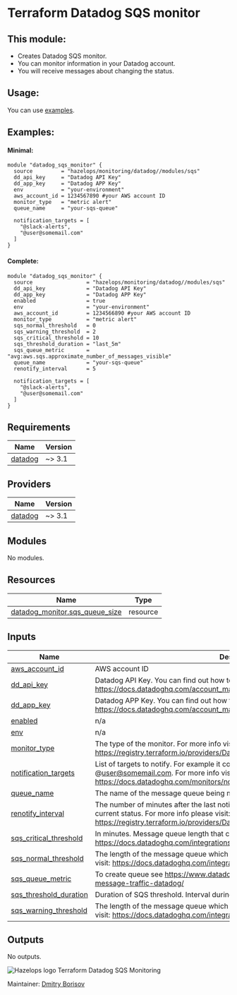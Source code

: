 # Terraform Datadog SQS monitor

## This module:
- Creates Datadog SQS monitor.
- You can monitor information in your Datadog account.
- You will receive messages about changing the status.


## Usage:

You can use [examples](./../../examples/sqs).

## Examples:

#### Minimal:
```hcl
module "datadog_sqs_monitor" {
  source         = "hazelops/monitoring/datadog//modules/sqs"
  dd_api_key     = "Datadog API Key"
  dd_app_key     = "Datadog APP Key"
  env            = "your-environment"
  aws_account_id = 1234567890 #your AWS account ID
  monitor_type   = "metric alert"
  queue_name     = "your-sqs-queue"

  notification_targets = [
    "@slack-alerts",
    "@user@somemail.com"
  ]
}
```

#### Complete:
```hcl
module "datadog_sqs_monitor" {
  source                 = "hazelops/monitoring/datadog//modules/sqs"
  dd_api_key             = "Datadog API Key"
  dd_app_key             = "Datadog APP Key"
  enabled                = true
  env                    = "your-environment"
  aws_account_id         = 1234566890 #your AWS account ID
  monitor_type           = "metric alert"
  sqs_normal_threshold   = 0
  sqs_warning_threshold  = 2
  sqs_critical_threshold = 10
  sqs_threshold_duration = "last_5m"
  sqs_queue_metric       = "avg:aws.sqs.approximate_number_of_messages_visible"
  queue_name             = "your-sqs-queue"
  renotify_interval      = 5

  notification_targets = [
    "@slack-alerts",
    "@user@somemail.com"
  ]
}
```

<!-- BEGINNING OF GENERATED BY TERRAFORM-DOCS -->

## Requirements

| Name | Version |
|------|---------|
| <a name="requirement_datadog"></a> [datadog](#requirement\_datadog) | ~> 3.1 |

## Providers

| Name | Version |
|------|---------|
| <a name="provider_datadog"></a> [datadog](#provider\_datadog) | ~> 3.1 |

## Modules

No modules.

## Resources

| Name | Type |
|------|------|
| [datadog_monitor.sqs_queue_size](https://registry.terraform.io/providers/DataDog/datadog/latest/docs/resources/monitor) | resource |

## Inputs

| Name | Description | Type | Default | Required |
|------|-------------|------|---------|:--------:|
| <a name="input_aws_account_id"></a> [aws\_account\_id](#input\_aws\_account\_id) | AWS account ID | `any` | n/a | yes |
| <a name="input_dd_api_key"></a> [dd\_api\_key](#input\_dd\_api\_key) | Datadog API Key. You can find out how to get it here: https://docs.datadoghq.com/account_management/api-app-keys/ | `any` | n/a | yes |
| <a name="input_dd_app_key"></a> [dd\_app\_key](#input\_dd\_app\_key) | Datadog APP Key. You can find out how to get it here: https://docs.datadoghq.com/account_management/api-app-keys/ | `any` | n/a | yes |
| <a name="input_enabled"></a> [enabled](#input\_enabled) | n/a | `bool` | `true` | no |
| <a name="input_env"></a> [env](#input\_env) | n/a | `any` | n/a | yes |
| <a name="input_monitor_type"></a> [monitor\_type](#input\_monitor\_type) | The type of the monitor. For more info visit https://registry.terraform.io/providers/DataDog/datadog/latest/docs/resources/monitor | `string` | `"metric alert"` | no |
| <a name="input_notification_targets"></a> [notification\_targets](#input\_notification\_targets) | List of targets to notify. For example it could be @slack-alerts or @user@somemail.com. For more info visit https://docs.datadoghq.com/monitors/notifications/?tab=is_alert#notifications | `list` | n/a | yes |
| <a name="input_queue_name"></a> [queue\_name](#input\_queue\_name) | The name of the message queue being monitored. | `any` | n/a | yes |
| <a name="input_renotify_interval"></a> [renotify\_interval](#input\_renotify\_interval) | The number of minutes after the last notification before a monitor will re-notify on the current status. For more info please visit: https://registry.terraform.io/providers/DataDog/datadog/latest/docs/resources/monitor | `number` | `5` | no |
| <a name="input_sqs_critical_threshold"></a> [sqs\_critical\_threshold](#input\_sqs\_critical\_threshold) | In minutes. Message queue length that causes critical alert. For more information visit: https://docs.datadoghq.com/integrations/amazon_sqs/ | `number` | `10` | no |
| <a name="input_sqs_normal_threshold"></a> [sqs\_normal\_threshold](#input\_sqs\_normal\_threshold) | The length of the message queue which is considered normal. For more information visit: https://docs.datadoghq.com/integrations/amazon_sqs/ | `number` | `0` | no |
| <a name="input_sqs_queue_metric"></a> [sqs\_queue\_metric](#input\_sqs\_queue\_metric) | To create queue see https://www.datadoghq.com/blog/monitor-amazon-sqs-message-traffic-datadog/ | `string` | `"avg:aws.sqs.approximate_number_of_messages_visible"` | no |
| <a name="input_sqs_threshold_duration"></a> [sqs\_threshold\_duration](#input\_sqs\_threshold\_duration) | Duration of SQS threshold. Interval during which the measurement is carried out | `string` | `"last_5m"` | no |
| <a name="input_sqs_warning_threshold"></a> [sqs\_warning\_threshold](#input\_sqs\_warning\_threshold) | The length of the message queue which is considered warning. For more information visit: https://docs.datadoghq.com/integrations/amazon_sqs/ | `number` | `2` | no |

## Outputs

No outputs.

<!-- END OF GENERATED BY TERRAFORM-DOCS -->


![Hazelops logo](https://avatars0.githubusercontent.com/u/63737915?s=25&v=4) Terraform Datadog SQS Monitoring


Maintainer: [Dmitry Borisov](https://github.com/kobrikx)

